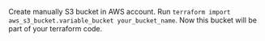 Create manually S3 bucket in AWS account.
Run `terraform import aws_s3_bucket.variable_bucket your_bucket_name`.
Now this bucket will be part of your terraform code.
